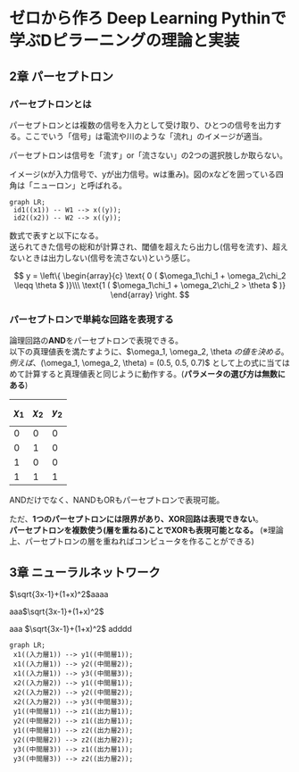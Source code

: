 # ゼロから作ろ Deep Learning Pythinで学ぶDピラーニングの理論と実装

## 2章 パーセプトロン

### パーセプトロンとは
パーセプトロンとは複数の信号を入力として受け取り、ひとつの信号を出力する。ここでいう「信号」は電流や川のような「流れ」のイメージが適当。

パーセプトロンは信号を「流す」or「流さない」の2つの選択肢しか取らない。

イメージ(xが入力信号で、yが出力信号。wは重み)。図のxなどを囲っている四角は「ニューロン」と呼ばれる。
```mermaid
graph LR;
 id1((x1)) -- W1 --> x((y));
 id2((x2)) -- W2 --> x((y));
```



数式で表すと以下になる。<br>
送られてきた信号の総和が計算され、閾値を超えたら出力し(信号を流す)、超えないときは出力しない(信号を流さない)という感じ。

$$
y =
\left\{
  \begin{array}{c}
    \text{ 0 ( $\omega_1\chi_1 + \omega_2\chi_2 \leqq \theta $ )}\\\
    \text{1 ( $\omega_1\chi_1 + \omega_2\chi_2 > \theta $ )}
  \end{array}
\right.
$$





### パーセプトロンで単純な回路を表現する
論理回路の**AND**をパーセプトロンで表現できる。<br>
以下の真理値表を満たすように、$\omega_1, \omega_2, \theta $の値を決める。例えば、$(\omega_1, \omega_2, \theta) = (0.5, 0.5, 0.7)$ として上の式に当てはめて計算すると真理値表と同じように動作する。(**パラメータの選び方は無数にある**)


| $$\chi_1$$ | $$\chi_2$$ | $$y_2$$ |
| ------------- | ------------- | --- |
|0  | 0 | 0 |
| 0  | 1 | 0 |
| 1  | 0 | 0 |
| 1  | 1 | 1 |


ANDだけでなく、NANDもORもパーセプトロンで表現可能。

ただ、**1つのパーセプトロンには限界があり、XOR回路は表現できない**。<br>
**パーセプトロンを複数使う(層を重ねる)ことでXORも表現可能となる。**
(※理論上、パーセプトロンの層を重ねればコンピュータを作ることができる)

## 3章 ニューラルネットワーク

$\sqrt{3x-1}+(1+x)^2$aaaa

aaa$\sqrt{3x-1}+(1+x)^2$

aaa $\sqrt{3x-1}+(1+x)^2$ adddd

```mermaid
graph LR;
 x1((入力層1)) --> y1((中間層1));
 x1((入力層1)) --> y2((中間層2));
 x1((入力層1)) --> y3((中間層3));
 x2((入力層2)) --> y1((中間層1));
 x2((入力層2)) --> y2((中間層2));
 x2((入力層2)) --> y3((中間層3));
 y1((中間層1)) --> z1((出力層1));
 y2((中間層2)) --> z1((出力層1));
 y1((中間層1)) --> z2((出力層2));
 y2((中間層2)) --> z2((出力層2));
 y3((中間層3)) --> z1((出力層1));
 y3((中間層3)) --> z2((出力層2));
```
